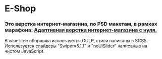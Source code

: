 # E-Shop

### Это верстка интернет-магазина, по PSD макетам, в рамках марафона: [Адаптивная верстка интернет-магазина с нуля.](https://www.youtube.com/watch?v=j_k6bk20aQ4&list=PLM6XATa8CAG4Mvraf3gNlNrmc47XMG4Nf)

В качестве сборщика используется GULP, стили написаны в SCSS.
Используется слайдеры "Swiperv6.1.1" и "noUiSlider" написаные на чистом JavaScript. 





